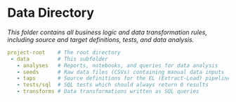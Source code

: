 # Data Directory

_This folder contains all business logic and data transformation rules, including source and target definitions, tests, and data analysis._

```yml
project-root    # The root directory
 - data         # This subfolder
   - analyses   # Reports, notebooks, and queries for data analysis
   - seeds      # Raw data files (CSVs) containing manual data inputs
   - taps       # Source definitions for the EL (Extract-Load) pipeline
   - tests/sql  # SQL tests which should always return 0 results
   - transforms # Data transformations written as SQL queries
```
